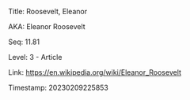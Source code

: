 Title:  Roosevelt, Eleanor

AKA:    Eleanor Roosevelt

Seq:    11.81

Level:  3 - Article

Link:   https://en.wikipedia.org/wiki/Eleanor_Roosevelt

Timestamp: 20230209225853
